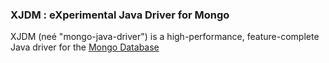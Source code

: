 ### XJDM : eXperimental Java Driver for Mongo

XJDM (neé "mongo-java-driver") is a high-performance, feature-complete Java
driver for the [Mongo Database](http://www.mongodb.org)
